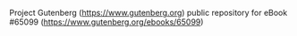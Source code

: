 Project Gutenberg (https://www.gutenberg.org) public repository for
eBook #65099 (https://www.gutenberg.org/ebooks/65099)
